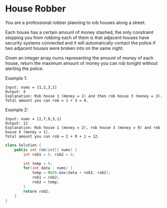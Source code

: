 # House Robber

You are a professional robber planning to rob houses along a street. 

Each house has a certain amount of money stashed, the only constraint stopping you from robbing each of them is that adjacent houses have security systems connected and it will automatically contact the police if two adjacent houses were broken into on the same night.

Given an integer array nums representing the amount of money of each house, return the maximum amount of money you can rob tonight without alerting the police.

Example 1:

```
Input: nums = [1,2,3,1]
Output: 4
Explanation: Rob house 1 (money = 1) and then rob house 3 (money = 3).
Total amount you can rob = 1 + 3 = 4.
```

Example 2:

```
Input: nums = [2,7,9,3,1]
Output: 12
Explanation: Rob house 1 (money = 2), rob house 3 (money = 9) and rob house 5 (money = 1).
Total amount you can rob = 2 + 9 + 1 = 12.
```

```java
class Solution {
    public int rob(int[] nums) {
        int rob1 = 0, rob2 = 0;

        int temp = 0;
        for(int data : nums) {
            temp = Math.max(data + rob1, rob2);
            rob1 = rob2;
            rob2 = temp;
        }
        return rob2;
    }
}
```